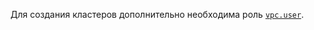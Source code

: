 Для создания кластеров дополнительно необходима роль [`vpc.user`](../../../vpc/security/index.md#vpc-user).
